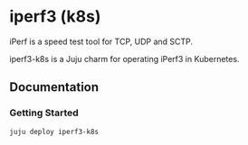 # iperf3 (k8s)

iPerf is a speed test tool for TCP, UDP and SCTP.

iperf3-k8s is a Juju charm for operating iPerf3 in Kubernetes.

## Documentation

### Getting Started

```shell
juju deploy iperf3-k8s
```